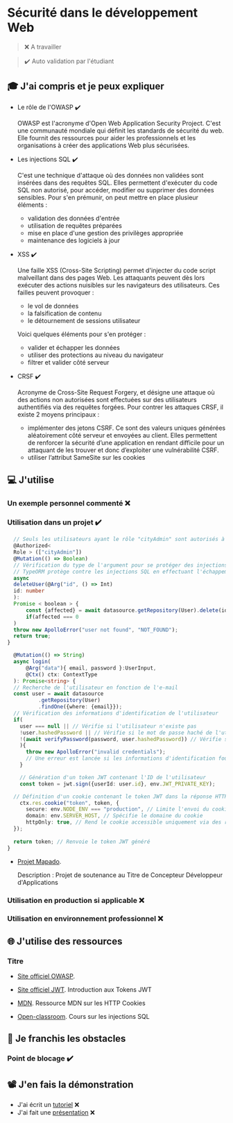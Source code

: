 # Sécurité dans le développement Web

> ❌ A travailler

> ✔️ Auto validation par l'étudiant

## 🎓 J'ai compris et je peux expliquer

- Le rôle de l'OWASP ✔️

  OWASP est l'acronyme d'Open Web Application Security Project. C'est une communauté mondiale qui définit les standards
  de sécurité du web. Elle fournit des ressources pour aider les professionnels et les organisations à créer des
  applications Web plus sécurisées.

- Les injections SQL ✔️

  C'est une technique d'attaque où des données non validées sont insérées dans des requêtes SQL. Elles permettent
  d'exécuter du code SQL non autorisé, pour accéder, modifier ou supprimer des données sensibles.
  Pour s'en prémunir, on peut mettre en place plusieur éléments :
    * validation des données d'entrée
    * utilisation de requêtes préparées
    * mise en place d'une gestion des privilèges appropriée
    * maintenance des logiciels à jour

- XSS ✔️

  Une faille XSS (Cross-Site Scripting) permet d'injecter du code script malveillant dans des pages Web. Les attaquants
  peuvent dès lors exécuter des actions nuisibles sur les navigateurs des utilisateurs.
  Ces failles peuvent provoquer :
    * le vol de données
    * la falsification de contenu
    * le détournement de sessions utilisateur

  Voici quelques éléments pour s'en protéger :
    * valider et échapper les données
    * utiliser des protections au niveau du navigateur
    * filtrer et valider côté serveur

- CRSF ✔️

  Acronyme de Cross-Site Request Forgery, et désigne une attaque où des actions non autorisées sont effectuées sur des
  utilisateurs authentifiés via des requêtes forgées.
  Pour contrer les attaques CRSF, il existe 2 moyens principaux :
    * implémenter des jetons CSRF. Ce sont des valeurs uniques générées aléatoirement côté serveur et envoyées au
      client. Elles permettent de renforcer la sécurité d’une application en rendant difficile pour un attaquant de les
      trouver et donc d’exploiter une vulnérabilité CSRF.
    * utiliser l’attribut SameSite sur les cookies

## 💻 J'utilise

### Un exemple personnel commenté ❌

### Utilisation dans un projet ✔️

```typescript
  // Seuls les utilisateurs ayant le rôle "cityAdmin" sont autorisés à effectuer cette opération.
  @Authorized<
  Role > (["cityAdmin"])
  @Mutation(() => Boolean)
  // Vérification du type de l'argument pour se protéger des injections SQL.
  // TypeORM protège contre les injections SQL en effectuant l'échappement des requêtes.
  async
  deleteUser(@Arg("id", () => Int)
  id: number
  ):
  Promise < boolean > {
      const {affected} = await datasource.getRepository(User).delete(id);
      if(affected === 0
  )
  throw new ApolloError("user not found", "NOT_FOUND");
  return true;
}
```

```typescript
  @Mutation(() => String)
  async login(
      @Arg("data"){ email, password }:UserInput,
      @Ctx() ctx: ContextType
  ): Promise<string> {
  // Recherche de l'utilisateur en fonction de l'e-mail
  const user = await datasource
          .getRepository(User)
          .findOne({where: {email}});
  // Vérification des informations d'identification de l'utilisateur
  if(
    user === null || // Vérifie si l'utilisateur n'existe pas
    !user.hashedPassword || // Vérifie si le mot de passe haché de l'utilisateur est manquant
    !(await verifyPassword(password, user.hashedPassword)) // Vérifie si le mot de passe fourni correspond au mot de passe haché de l'utilisateur
    ){
      throw new ApolloError("invalid credentials");
      // Une erreur est lancée si les informations d'identification fournies sont invalides
    }

    // Génération d'un token JWT contenant l'ID de l'utilisateur
    const token = jwt.sign({userId: user.id}, env.JWT_PRIVATE_KEY);

  // Définition d'un cookie contenant le token JWT dans la réponse HTTP
    ctx.res.cookie("token", token, {
      secure: env.NODE_ENV === "production", // Limite l'envoi du cookie uniquement sur une connexion HTTPS en environnement de production
      domain: env.SERVER_HOST, // Spécifie le domaine du cookie
      httpOnly: true, // Rend le cookie accessible uniquement via des requêtes HTTP
  });
  
  return token; // Renvoie le token JWT généré
}
```

- [Projet Mapado](https://github.com/WildCodeSchool/2209-wns-adleman-mapado).

  Description : Projet de soutenance au Titre de Concepteur Développeur d'Applications

### Utilisation en production si applicable ❌

### Utilisation en environnement professionnel ❌ 

## 🌐 J'utilise des ressources

### Titre

- [Site officiel OWASP](https://owasp.org/).

- [Site officiel JWT](https://jwt.io/introduction).
  Introduction aux Tokens JWT

- [MDN](https://developer.mozilla.org/en-US/docs/Web/HTTP/Cookies).
  Ressource MDN sur les HTTP Cookies

- [Open-classroom](https://openclassrooms.com/fr/courses/7727176-realisez-un-test-dintrusion-web/7917166-attaquez-la-base-de-donnees-avec-les-injections-sql).
  Cours sur les injections SQL

## 🚧 Je franchis les obstacles

### Point de blocage ✔️

## 📽️ J'en fais la démonstration

- J'ai écrit un [tutoriel]() ❌ 
- J'ai fait une [présentation]() ❌ 
